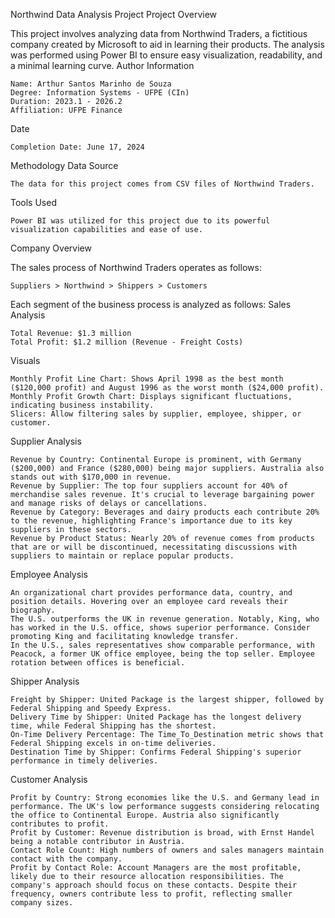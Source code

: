 Northwind Data Analysis Project
Project Overview

This project involves analyzing data from Northwind Traders, a fictitious company created by Microsoft to aid in learning their products. The analysis was performed using Power BI to ensure easy visualization, readability, and a minimal learning curve.
Author Information

    Name: Arthur Santos Marinho de Souza
    Degree: Information Systems - UFPE (CIn)
    Duration: 2023.1 - 2026.2
    Affiliation: UFPE Finance

Date

    Completion Date: June 17, 2024

Methodology
Data Source

    The data for this project comes from CSV files of Northwind Traders.

Tools Used

    Power BI was utilized for this project due to its powerful visualization capabilities and ease of use.

Company Overview

The sales process of Northwind Traders operates as follows:

    Suppliers > Northwind > Shippers > Customers

Each segment of the business process is analyzed as follows:
Sales Analysis

    Total Revenue: $1.3 million
    Total Profit: $1.2 million (Revenue - Freight Costs)

Visuals

    Monthly Profit Line Chart: Shows April 1998 as the best month ($120,000 profit) and August 1996 as the worst month ($24,000 profit).
    Monthly Profit Growth Chart: Displays significant fluctuations, indicating business instability.
    Slicers: Allow filtering sales by supplier, employee, shipper, or customer.

Supplier Analysis

    Revenue by Country: Continental Europe is prominent, with Germany ($200,000) and France ($280,000) being major suppliers. Australia also stands out with $170,000 in revenue.
    Revenue by Supplier: The top four suppliers account for 40% of merchandise sales revenue. It's crucial to leverage bargaining power and manage risks of delays or cancellations.
    Revenue by Category: Beverages and dairy products each contribute 20% to the revenue, highlighting France's importance due to its key suppliers in these sectors.
    Revenue by Product Status: Nearly 20% of revenue comes from products that are or will be discontinued, necessitating discussions with suppliers to maintain or replace popular products.

Employee Analysis

    An organizational chart provides performance data, country, and position details. Hovering over an employee card reveals their biography.
    The U.S. outperforms the UK in revenue generation. Notably, King, who has worked in the U.S. office, shows superior performance. Consider promoting King and facilitating knowledge transfer.
    In the U.S., sales representatives show comparable performance, with Peacock, a former UK office employee, being the top seller. Employee rotation between offices is beneficial.

Shipper Analysis

    Freight by Shipper: United Package is the largest shipper, followed by Federal Shipping and Speedy Express.
    Delivery Time by Shipper: United Package has the longest delivery time, while Federal Shipping has the shortest.
    On-Time Delivery Percentage: The Time_To_Destination metric shows that Federal Shipping excels in on-time deliveries.
    Destination Time by Shipper: Confirms Federal Shipping's superior performance in timely deliveries.

Customer Analysis

    Profit by Country: Strong economies like the U.S. and Germany lead in performance. The UK's low performance suggests considering relocating the office to Continental Europe. Austria also significantly contributes to profit.
    Profit by Customer: Revenue distribution is broad, with Ernst Handel being a notable contributor in Austria.
    Contact Role Count: High numbers of owners and sales managers maintain contact with the company.
    Profit by Contact Role: Account Managers are the most profitable, likely due to their resource allocation responsibilities. The company's approach should focus on these contacts. Despite their frequency, owners contribute less to profit, reflecting smaller company sizes.
